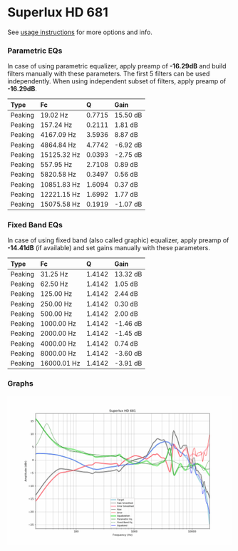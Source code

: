 # Superlux HD 681
See [usage instructions](https://github.com/jaakkopasanen/AutoEq#usage) for more options and info.

### Parametric EQs
In case of using parametric equalizer, apply preamp of **-16.29dB** and build filters manually
with these parameters. The first 5 filters can be used independently.
When using independent subset of filters, apply preamp of **-16.29dB**.

| Type    | Fc          |      Q | Gain     |
|:--------|:------------|:-------|:---------|
| Peaking | 19.02 Hz    | 0.7715 | 15.50 dB |
| Peaking | 157.24 Hz   | 0.2111 | 1.81 dB  |
| Peaking | 4167.09 Hz  | 3.5936 | 8.87 dB  |
| Peaking | 4864.84 Hz  | 4.7742 | -6.92 dB |
| Peaking | 15125.32 Hz | 0.0393 | -2.75 dB |
| Peaking | 557.95 Hz   | 2.7108 | 0.89 dB  |
| Peaking | 5820.58 Hz  | 0.3497 | 0.56 dB  |
| Peaking | 10851.83 Hz | 1.6094 | 0.37 dB  |
| Peaking | 12221.15 Hz | 1.6992 | 1.77 dB  |
| Peaking | 15075.58 Hz | 0.1919 | -1.07 dB |

### Fixed Band EQs
In case of using fixed band (also called graphic) equalizer, apply preamp of **-14.41dB**
(if available) and set gains manually with these parameters.

| Type    | Fc          |      Q | Gain     |
|:--------|:------------|:-------|:---------|
| Peaking | 31.25 Hz    | 1.4142 | 13.32 dB |
| Peaking | 62.50 Hz    | 1.4142 | 1.05 dB  |
| Peaking | 125.00 Hz   | 1.4142 | 2.44 dB  |
| Peaking | 250.00 Hz   | 1.4142 | 0.30 dB  |
| Peaking | 500.00 Hz   | 1.4142 | 2.00 dB  |
| Peaking | 1000.00 Hz  | 1.4142 | -1.46 dB |
| Peaking | 2000.00 Hz  | 1.4142 | -1.45 dB |
| Peaking | 4000.00 Hz  | 1.4142 | 0.74 dB  |
| Peaking | 8000.00 Hz  | 1.4142 | -3.60 dB |
| Peaking | 16000.01 Hz | 1.4142 | -3.91 dB |

### Graphs
![](./Superlux%20HD%20681.png)